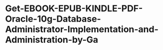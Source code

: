 # Get-EBOOK-EPUB-KINDLE-PDF-Oracle-10g-Database-Administrator-Implementation-and-Administration-by-Ga